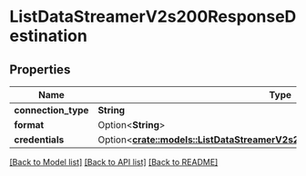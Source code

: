 # ListDataStreamerV2s200ResponseDestination

## Properties

Name | Type | Description | Notes
------------ | ------------- | ------------- | -------------
**connection_type** | **String** |  | 
**format** | Option<**String**> |  | [optional]
**credentials** | Option<[**crate::models::ListDataStreamerV2s200ResponseDestinationCredentials**](ListDataStreamerV2s_200_response_destination_credentials.md)> |  | [optional]

[[Back to Model list]](../README.md#documentation-for-models) [[Back to API list]](../README.md#documentation-for-api-endpoints) [[Back to README]](../README.md)


